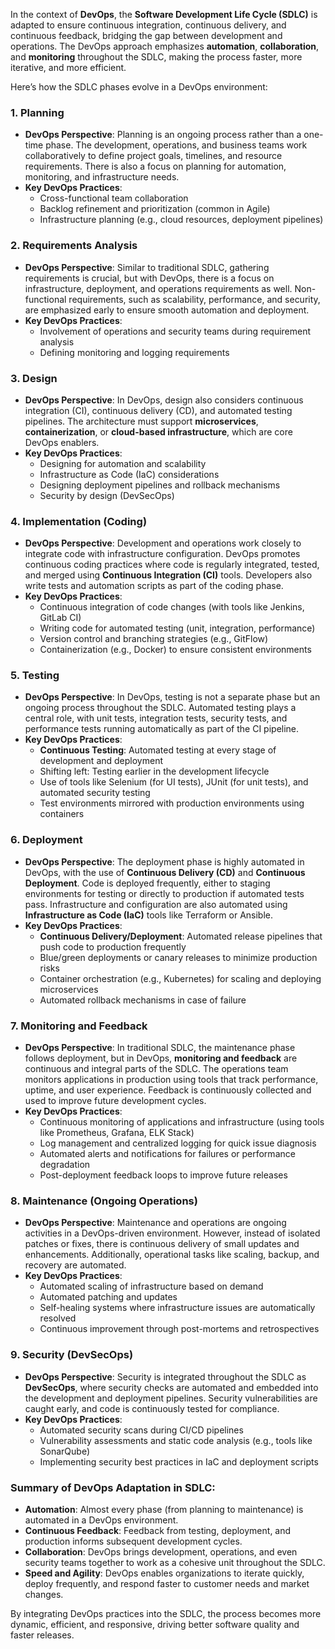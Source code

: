 In the context of **DevOps**, the **Software Development Life Cycle (SDLC)** is adapted to ensure continuous integration, continuous delivery, and continuous feedback, bridging the gap between development and operations. The DevOps approach emphasizes **automation**, **collaboration**, and **monitoring** throughout the SDLC, making the process faster, more iterative, and more efficient.

Here’s how the SDLC phases evolve in a DevOps environment:

### 1. **Planning**
   - **DevOps Perspective**: Planning is an ongoing process rather than a one-time phase. The development, operations, and business teams work collaboratively to define project goals, timelines, and resource requirements. There is also a focus on planning for automation, monitoring, and infrastructure needs.
   - **Key DevOps Practices**:
     - Cross-functional team collaboration
     - Backlog refinement and prioritization (common in Agile)
     - Infrastructure planning (e.g., cloud resources, deployment pipelines)

### 2. **Requirements Analysis**
   - **DevOps Perspective**: Similar to traditional SDLC, gathering requirements is crucial, but with DevOps, there is a focus on infrastructure, deployment, and operations requirements as well. Non-functional requirements, such as scalability, performance, and security, are emphasized early to ensure smooth automation and deployment.
   - **Key DevOps Practices**:
     - Involvement of operations and security teams during requirement analysis
     - Defining monitoring and logging requirements

### 3. **Design**
   - **DevOps Perspective**: In DevOps, design also considers continuous integration (CI), continuous delivery (CD), and automated testing pipelines. The architecture must support **microservices**, **containerization**, or **cloud-based infrastructure**, which are core DevOps enablers.
   - **Key DevOps Practices**:
     - Designing for automation and scalability
     - Infrastructure as Code (IaC) considerations
     - Designing deployment pipelines and rollback mechanisms
     - Security by design (DevSecOps)

### 4. **Implementation (Coding)**
   - **DevOps Perspective**: Development and operations work closely to integrate code with infrastructure configuration. DevOps promotes continuous coding practices where code is regularly integrated, tested, and merged using **Continuous Integration (CI)** tools. Developers also write tests and automation scripts as part of the coding phase.
   - **Key DevOps Practices**:
     - Continuous integration of code changes (with tools like Jenkins, GitLab CI)
     - Writing code for automated testing (unit, integration, performance)
     - Version control and branching strategies (e.g., GitFlow)
     - Containerization (e.g., Docker) to ensure consistent environments

### 5. **Testing**
   - **DevOps Perspective**: In DevOps, testing is not a separate phase but an ongoing process throughout the SDLC. Automated testing plays a central role, with unit tests, integration tests, security tests, and performance tests running automatically as part of the CI pipeline.
   - **Key DevOps Practices**:
     - **Continuous Testing**: Automated testing at every stage of development and deployment
     - Shifting left: Testing earlier in the development lifecycle
     - Use of tools like Selenium (for UI tests), JUnit (for unit tests), and automated security testing
     - Test environments mirrored with production environments using containers

### 6. **Deployment**
   - **DevOps Perspective**: The deployment phase is highly automated in DevOps, with the use of **Continuous Delivery (CD)** and **Continuous Deployment**. Code is deployed frequently, either to staging environments for testing or directly to production if automated tests pass. Infrastructure and configuration are also automated using **Infrastructure as Code (IaC)** tools like Terraform or Ansible.
   - **Key DevOps Practices**:
     - **Continuous Delivery/Deployment**: Automated release pipelines that push code to production frequently
     - Blue/green deployments or canary releases to minimize production risks
     - Container orchestration (e.g., Kubernetes) for scaling and deploying microservices
     - Automated rollback mechanisms in case of failure

### 7. **Monitoring and Feedback**
   - **DevOps Perspective**: In traditional SDLC, the maintenance phase follows deployment, but in DevOps, **monitoring and feedback** are continuous and integral parts of the SDLC. The operations team monitors applications in production using tools that track performance, uptime, and user experience. Feedback is continuously collected and used to improve future development cycles.
   - **Key DevOps Practices**:
     - Continuous monitoring of applications and infrastructure (using tools like Prometheus, Grafana, ELK Stack)
     - Log management and centralized logging for quick issue diagnosis
     - Automated alerts and notifications for failures or performance degradation
     - Post-deployment feedback loops to improve future releases

### 8. **Maintenance (Ongoing Operations)**
   - **DevOps Perspective**: Maintenance and operations are ongoing activities in a DevOps-driven environment. However, instead of isolated patches or fixes, there is continuous delivery of small updates and enhancements. Additionally, operational tasks like scaling, backup, and recovery are automated.
   - **Key DevOps Practices**:
     - Automated scaling of infrastructure based on demand
     - Automated patching and updates
     - Self-healing systems where infrastructure issues are automatically resolved
     - Continuous improvement through post-mortems and retrospectives

### 9. **Security (DevSecOps)**
   - **DevOps Perspective**: Security is integrated throughout the SDLC as **DevSecOps**, where security checks are automated and embedded into the development and deployment pipelines. Security vulnerabilities are caught early, and code is continuously tested for compliance.
   - **Key DevOps Practices**:
     - Automated security scans during CI/CD pipelines
     - Vulnerability assessments and static code analysis (e.g., tools like SonarQube)
     - Implementing security best practices in IaC and deployment scripts

### Summary of DevOps Adaptation in SDLC:
- **Automation**: Almost every phase (from planning to maintenance) is automated in a DevOps environment.
- **Continuous Feedback**: Feedback from testing, deployment, and production informs subsequent development cycles.
- **Collaboration**: DevOps brings development, operations, and even security teams together to work as a cohesive unit throughout the SDLC.
- **Speed and Agility**: DevOps enables organizations to iterate quickly, deploy frequently, and respond faster to customer needs and market changes.

By integrating DevOps practices into the SDLC, the process becomes more dynamic, efficient, and responsive, driving better software quality and faster releases.
